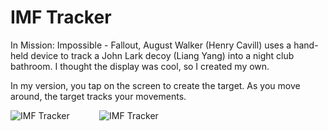 # IMF Tracker

In Mission: Impossible - Fallout, August Walker (Henry Cavill) uses a hand-held device to track
a John Lark decoy (Liang Yang) into a night club bathroom.  I thought the display was cool, so
I created my own.

In my version, you tap on the screen to create the target.  As you move around, the target tracks
your movements.

![IMF Tracker](https://github.com/InvaderZim62/IMFTracker/assets/34785252/bdbd9f4d-9dea-4456-9bc6-bfe79b77f182)
&nbsp;&nbsp;&nbsp;&nbsp;&nbsp;&nbsp;&nbsp;&nbsp;&nbsp;&nbsp;
![IMF Tracker](https://github.com/InvaderZim62/IMFTracker/assets/34785252/a1002f43-ebd9-4f38-a513-93b28c0a3f07)
